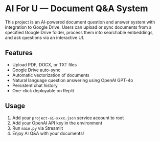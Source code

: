 
# AI For U — Document Q&A System

This project is an AI-powered document question and answer system with integration to Google Drive. Users can upload or sync documents from a specified Google Drive folder, process them into searchable embeddings, and ask questions via an interactive UI.

## Features

- Upload PDF, DOCX, or TXT files
- Google Drive auto-sync
- Automatic vectorization of documents
- Natural language question answering using OpenAI GPT-4o
- Persistent chat history
- One-click deployable on Replit

## Usage

1. Add your `project-ai-xxxx.json` service account to root
2. Add your OpenAI API key in the environment
3. Run `main.py` via Streamlit
4. Enjoy AI Q&A with your documents!
